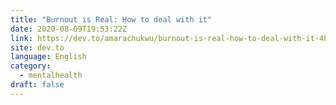 ```yaml
---
title: "Burnout is Real: How to deal with it"
date: 2020-08-09T19:53:22Z
link: https://dev.to/amarachukwu/burnout-is-real-how-to-deal-with-it-4hbk?utm_medium=RSS&utm_source=news.12bit.vn
site: dev.to
language: English
category:
  - mentalhealth
draft: false
---
```

